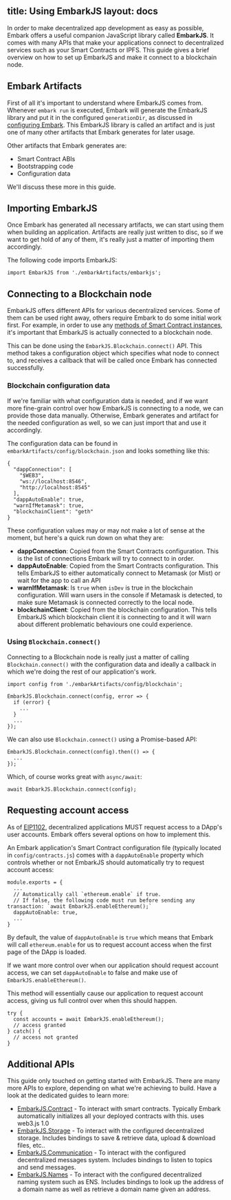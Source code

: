title: Using EmbarkJS
layout: docs
---

In order to make decentralized app development as easy as possible, Embark offers a useful companion JavaScript library called **EmbarkJS**. It comes with many APIs that make your applications connect to decentralized services such as your Smart Contracts or IPFS. This guide gives a brief overview on how to set up EmbarkJS and make it connect to a blockchain node.

## Embark Artifacts

First of all it's important to understand where EmbarkJS comes from. Whenever `embark run` is executed, Embark will generate the EmbarkJS library and put it in the configured `generationDir`, as discussed in [configuring Embark](/docs/configuration.html). This EmbarkJS library is called an artifact and is just one of many other artifacts that Embark generates for later usage.

Other artifacts that Embark generates are:

- Smart Contract ABIs
- Bootstrapping code
- Configuration data

We'll discuss these more in this guide.

## Importing EmbarkJS

Once Embark has generated all necessary artifacts, we can start using them when building an application. Artifacts are really just written to disc, so if we want to get hold of any of them, it's really just a matter of importing them accordingly.

The following code imports EmbarkJS:

```
import EmbarkJS from './embarkArtifacts/embarkjs';
```

## Connecting to a Blockchain node

EmbarkJS offers different APIs for various decentralized services. Some of them can be used right away, others require Embark to do some initial work first. For example, in order to use any [methods of Smart Contract instances](/docs/contracts_javascript.html), it's important that EmbarkJS is actually connected to a blockchain node.

This can be done using the `EmbarkJS.Blockchain.connect()` API. This method takes a configuration object which specifies what node to connect to, and receives a callback that will be called once Embark has connected successfully.

### Blockchain configuration data

If we're familiar with what configuration data is needed, and if we want more fine-grain control over how EmbarkJS is connecting to a node, we can provide those data manually. Otherwise, Embark generates and artifact for the needed configuration as well, so we can just import that and use it accordingly.

The configuration data can be found in `embarkArtifacts/config/blockchain.json` and looks something like this:

```
{
  "dappConnection": [
    "$WEB3",
    "ws://localhost:8546",
    "http://localhost:8545"
  ],
  "dappAutoEnable": true,
  "warnIfMetamask": true,
  "blockchainClient": "geth"
}
```

These configuration values may or may not make a lot of sense at the moment, but here's a quick run down on what they are:

- **dappConnection**: Copied from the Smart Contracts configuration. This is the list of connections Embark will try to connect to in order.
- **dappAutoEnable**: Copied from the Smart Contracts  configuration. This tells EmbarkJS to either automatically connect to Metamask (or Mist) or wait for the app to call an API
- **warnIfMetamask**: Is `true` when `isDev` is true in the blockchain configuration. Will warn users in the console if Metamask is detected, to make sure Metamask is connected correctly to the local node.
- **blockchainClient**: Copied from the blockchain configuration. This tells EmbarkJS which blockchain client it is connecting to and it will warn about different problematic behaviours one could experience.

### Using `Blockchain.connect()` 

Connecting to a Blockchain node is really just a matter of calling `Blockchain.connect()` with the configuration data and ideally a callback in which we're doing the rest of our application's work.

```
import config from './embarkArtifacts/config/blockchain';

EmbarkJS.Blockchain.connect(config, error => {
  if (error) {
    ...
  }
  ...
});
```

We can also use `Blockchain.connect()` using a Promise-based API:

```
EmbarkJS.Blockchain.connect(config).then(() => {
  ...
});
```

Which, of course works great with `async/await`:

```
await EmbarkJS.Blockchain.connect(config);
```

## Requesting account access

As of [EIP1102](https://github.com/ethereum/EIPs/blob/master/EIPS/eip-1102.md), decentralized applications MUST request access to a DApp's user accounts. Embark offers several options on how to implement this.

An Embark application's Smart Contract configuration file (typically located in `config/contracts.js`) comes with a `dappAutoEnable` property which controls whether or not EmbarkJS should automatically try to request account access:
```
module.exports = {
  ...
  // Automatically call `ethereum.enable` if true.
  // If false, the following code must run before sending any transaction: `await EmbarkJS.enableEthereum();`
  dappAutoEnable: true,
  ...
}
```

By default, the value of `dappAutoEnable` is `true` which means that Embark will call `ethereum.enable` for us to request account access when the first page of the DApp is loaded.

If we want more control over when our application should request account access, we can set `dappAutoEnable` to false and make use of `EmbarkJS.enableEthereum()`.

This method will essentially cause our application to request account access, giving us full control over when this should happen. 

```
try {
  const accounts = await EmbarkJS.enableEthereum();
  // access granted
} catch() {
  // access not granted
}
```

## Additional APIs

This guide only touched on getting started with EmbarkJS. There are many more APIs to explore, depending on what we're achieving to build. Have a look at the dedicated guides to learn more:

* [EmbarkJS.Contract](contracts_javascript.html) - To interact with smart contracts. Typically Embark automatically initializes all your deployed contracts with this. uses web3.js 1.0
* [EmbarkJS.Storage](storage_javascript.html) - To interact with the configured decentralized storage. Includes bindings to save & retrieve data, upload & download files, etc..
* [EmbarkJS.Communication](messages_javascript.html) - To interact with the configured decentralized messages system. Includes bindings to listen to topics and send messages.
* [EmbarkJS.Names](naming_javascript.html) - To interact with the configured decentralized naming system such as ENS. Includes bindings to look up the address of a domain name as well as retrieve a domain name given an address.


